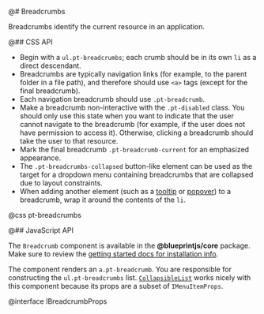 @# Breadcrumbs

Breadcrumbs identify the current resource in an application.

@## CSS API

* Begin with a `ul.pt-breadcrumbs`; each crumb should be in its own `li` as a direct descendant.
* Breadcrumbs are typically navigation links (for example, to the parent folder in a file path), and
therefore should use `<a>` tags (except for the final breadcrumb).
* Each navigation breadcrumb should use `.pt-breadcrumb`.
* Make a breadcrumb non-interactive with the `.pt-disabled` class. You should only use this
state when you want to indicate that the user cannot navigate to the breadcrumb (for example, if
the user does not have permission to access it). Otherwise, clicking a breadcrumb should take the
user to that resource.
* Mark the final breadcrumb `.pt-breadcrumb-current` for an emphasized appearance.
* The `.pt-breadcrumbs-collapsed` button-like element can be used as the target for a dropdown menu
containing breadcrumbs that are collapsed due to layout constraints.
* When adding another element (such as a [tooltip](#core/components/tooltip) or
[popover](#core/components/popover)) to a breadcrumb, wrap it around the contents of the `li`.

@css pt-breadcrumbs

@## JavaScript API

The `Breadcrumb` component is available in the __@blueprintjs/core__ package.
Make sure to review the [getting started docs for installation info](#blueprint/getting-started).

The component renders an `a.pt-breadcrumb`. You are responsible for constructing
the `ul.pt-breadcrumbs` list. [`CollapsibleList`](#core/components/collapsiblelist)
works nicely with this component because its props are a subset of `IMenuItemProps`.

@interface IBreadcrumbProps
